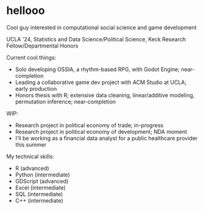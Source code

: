 # hellooo

Cool guy interested in computational social science and game development

UCLA '24, Statistics and Data Science/Political Science, Keck Research Fellow/Departmental Honors

Current cool things:

- Solo developing OSSIA, a rhythm-based RPG, with Godot Engine; near-completion
- Leading a collaborative game dev project with ACM Studio at UCLA; early production
- Honors thesis with R; extensive data cleaning, linear/additive modeling, permutation inference; near-completion

WIP:

- Research project in political economy of trade; in-progress
- Research project in political economy of development; NDA moment
- I'll be working as a financial data analyst for a public healthcare provider this summer

My technical skills:

- R (advanced)
- Python (intermediate)
- GDScript (advanced)
- Excel (intermediate)
- SQL (intermediate)
- C++ (intermediate)
